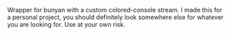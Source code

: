 Wrapper for bunyan with a custom colored-console stream. I made this for a personal project, you should definitely look somewhere else for whatever you are looking for. Use at your own risk.
